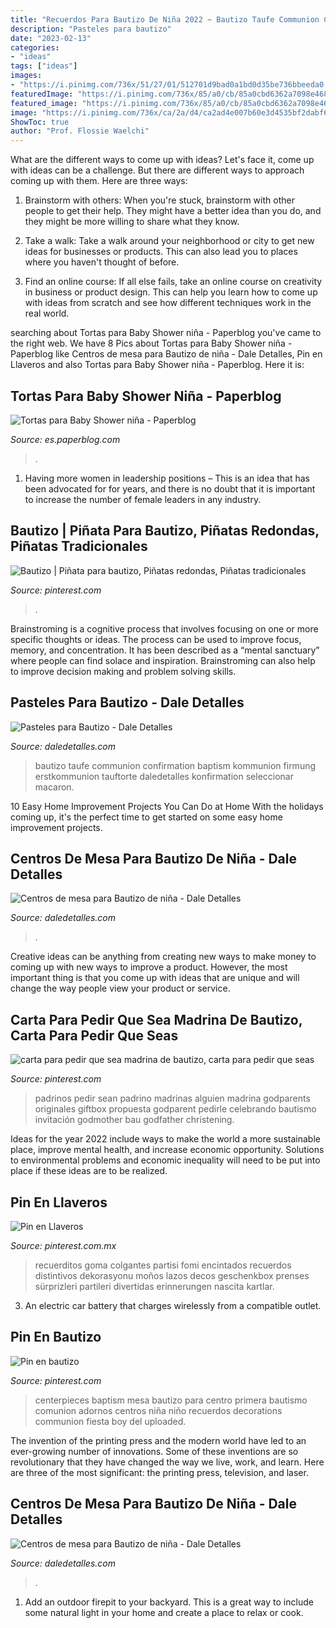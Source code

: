 ```yaml
---
title: "Recuerdos Para Bautizo De Niña 2022 ~ Bautizo Taufe Communion Confirmation Baptism Kommunion Firmung Erstkommunion Tauftorte Daledetalles Konfirmation Seleccionar Macaron"
description: "Pasteles para bautizo"
date: "2023-02-13"
categories:
- "ideas"
tags: ["ideas"]
images:
- "https://i.pinimg.com/736x/51/27/01/512701d9bad0a1bd0d35be736bbeeda0.jpg"
featuredImage: "https://i.pinimg.com/736x/85/a0/cb/85a0cbd6362a7098e468ae063a1822bf.jpg"
featured_image: "https://i.pinimg.com/736x/85/a0/cb/85a0cbd6362a7098e468ae063a1822bf.jpg"
image: "https://i.pinimg.com/736x/ca/2a/d4/ca2ad4e007b60e3d4535bf2dabf6c362--baptism-centerpieces-baptism-decorations.jpg"
ShowToc: true
author: "Prof. Flossie Waelchi"
---
```



What are the different ways to come up with ideas?
Let's face it, come up with ideas can be a challenge. But there are different ways to approach coming up with them. Here are three ways: 
1. Brainstorm with others: When you're stuck, brainstorm with other people to get their help. They might have a better idea than you do, and they might be more willing to share what they know.

2. Take a walk: Take a walk around your neighborhood or city to get new ideas for businesses or products. This can also lead you to places where you haven't thought of before.

3. Find an online course: If all else fails, take an online course on creativity in business or product design. This can help you learn how to come up with ideas from scratch and see how different techniques work in the real world.

	

		
searching about Tortas para Baby Shower niña - Paperblog you've came to the right web. We have 8 Pics about Tortas para Baby Shower niña - Paperblog like Centros de mesa para Bautizo de niña - Dale Detalles, Pin en Llaveros and also Tortas para Baby Shower niña - Paperblog. Here it is:
		
    
## Tortas Para Baby Shower Niña - Paperblog

<img loading=lazy src="https://m1.paperblog.com/i/325/3250196/tortas-baby-shower-nina-L-jXyH2P.jpeg" onerror="this.onerror=null;this.src='https://tse4.mm.bing.net/th?id=OIP.4DGR_TV3mrJuNBu_mv9amwAAAA&amp;pid=15.1';" alt="Tortas para Baby Shower niña - Paperblog">

_Source: es.paperblog.com_

>. 

	

1. Having more women in leadership positions – This is an idea that has been advocated for for years, and there is no doubt that it is important to increase the number of female leaders in any industry.

    
## Bautizo | Piñata Para Bautizo, Piñatas Redondas, Piñatas Tradicionales

<img loading=lazy src="https://i.pinimg.com/736x/b3/52/ec/b352ecacca69edad46c424e3dab82106.jpg" onerror="this.onerror=null;this.src='https://tse1.mm.bing.net/th?id=OIP.iuinqUJ3kRga-u6kLbp9OwDqEK&amp;pid=15.1';" alt="Bautizo | Piñata para bautizo, Piñatas redondas, Piñatas tradicionales">

_Source: pinterest.com_

>. 

	

Brainstroming is a cognitive process that involves focusing on one or more specific thoughts or ideas. The process can be used to improve focus, memory, and concentration. It has been described as a “mental sanctuary” where people can find solace and inspiration. Brainstroming can also help to improve decision making and problem solving skills.

    
## Pasteles Para Bautizo - Dale Detalles

<img loading=lazy src="https://i0.wp.com/www.daledetalles.com/wp-content/uploads/2016/06/pastel-para-bautizo26.jpg" onerror="this.onerror=null;this.src='https://tse3.mm.bing.net/th?id=OIP.NfXWEjNOPwwjhl1t1F_hiwHaLy&amp;pid=15.1';" alt="Pasteles para Bautizo - Dale Detalles">

_Source: daledetalles.com_

>bautizo taufe communion confirmation baptism kommunion firmung erstkommunion tauftorte daledetalles konfirmation seleccionar macaron. 

	

10 Easy Home Improvement Projects You Can Do at Home
With the holidays coming up, it's the perfect time to get started on some easy home improvement projects.

    
## Centros De Mesa Para Bautizo De Niña - Dale Detalles

<img loading=lazy src="https://i2.wp.com/www.daledetalles.com/wp-content/uploads/2016/07/12-3.jpg" onerror="this.onerror=null;this.src='https://tse1.mm.bing.net/th?id=OIP.6C3hJeHuwWm0a6Unw6ZPuwHaLH&amp;pid=15.1';" alt="Centros de mesa para Bautizo de niña - Dale Detalles">

_Source: daledetalles.com_

>. 

	

Creative ideas can be anything from creating new ways to make money to coming up with new ways to improve a product. However, the most important thing is that you come up with ideas that are unique and will change the way people view your product or service.

    
## Carta Para Pedir Que Sea Madrina De Bautizo, Carta Para Pedir Que Seas

<img loading=lazy src="https://i.pinimg.com/736x/51/27/01/512701d9bad0a1bd0d35be736bbeeda0.jpg" onerror="this.onerror=null;this.src='https://tse1.mm.bing.net/th?id=OIP.iBsWE-HJWhMnxFKbQ_KjgwHaJ2&amp;pid=15.1';" alt="carta para pedir que sea madrina de bautizo, carta para pedir que seas">

_Source: pinterest.com_

>padrinos pedir sean padrino madrinas alguien madrina godparents originales giftbox propuesta godparent pedirle celebrando bautismo invitación godmother bau godfather christening. 

	

Ideas for the year 2022 include ways to make the world a more sustainable place, improve mental health, and increase economic opportunity. Solutions to environmental problems and economic inequality will need to be put into place if these ideas are to be realized.

    
## Pin En Llaveros

<img loading=lazy src="https://i.pinimg.com/736x/85/a0/cb/85a0cbd6362a7098e468ae063a1822bf.jpg" onerror="this.onerror=null;this.src='https://tse1.mm.bing.net/th?id=OIP.kSCjLge035p5WY5QOZuUwwHaJ4&amp;pid=15.1';" alt="Pin en Llaveros">

_Source: pinterest.com.mx_

>recuerditos goma colgantes partisi fomi encintados recuerdos distintivos dekorasyonu moños lazos decos geschenkbox prenses sürprizleri partileri divertidas erinnerungen nascita kartlar. 

	

3. An electric car battery that charges wirelessly from a compatible outlet. 

    
## Pin En Bautizo

<img loading=lazy src="https://i.pinimg.com/736x/ca/2a/d4/ca2ad4e007b60e3d4535bf2dabf6c362--baptism-centerpieces-baptism-decorations.jpg" onerror="this.onerror=null;this.src='https://tse4.mm.bing.net/th?id=OIP.Z7ZBJ8oykIkC0KPGrd8OgAHaKF&amp;pid=15.1';" alt="Pin en bautizo">

_Source: pinterest.com_

>centerpieces baptism mesa bautizo para centro primera bautismo comunion adornos centros niña niño recuerdos decorations communion fiesta boy del uploaded. 

	

The invention of the printing press and the modern world have led to an ever-growing number of innovations. Some of these inventions are so revolutionary that they have changed the way we live, work, and learn. Here are three of the most significant: the printing press, television, and laser.

    
## Centros De Mesa Para Bautizo De Niña - Dale Detalles

<img loading=lazy src="https://i0.wp.com/www.daledetalles.com/wp-content/uploads/2016/07/16-2.jpg" onerror="this.onerror=null;this.src='https://tse2.mm.bing.net/th?id=OIP.8Xp-cFrmUZ4s4xT1ZxChRQHaLI&amp;pid=15.1';" alt="Centros de mesa para Bautizo de niña - Dale Detalles">

_Source: daledetalles.com_

>. 

	

1. Add an outdoor firepit to your backyard. This is a great way to include some natural light in your home and create a place to relax or cook. 

